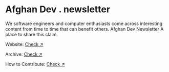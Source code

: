 # Afghan Dev . newsletter

We software engineers and computer enthusiasts come across interesting content from time to time
that can benefit others. Afghan Dev Newsletter A place to share this claim.
  
Website: [Check ↗️](https://afghandevcommunity.github.io/newsletter/)

Archive: [Check ↗️](https://afghandevcommunity.github.io/newsletter/archive.html)

How to Contribute: [Check ↗️](https://afghandevcommunity.github.io/newsletter/archive.html)

